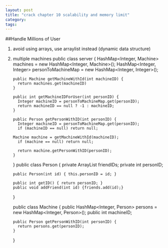 ```yaml
---
layout: post
title: "crack chapter 10 scalability and memory limit"
category:
tags:
---
```

##Handle Millions of User
1.    avoid using arrays, use arraylist instead (dynamic data structure)
2.    multiple machines
        public class server {
          HashMap<Integer, Machine> machines = new HashMap<Integer, Machine>();
          HashMap<Integer, Integer> personToMachineMap = new HashMap<Integer, Integer>();

          public Machine getMachineWithId(int machineID) {
            return machines.get(machineID)
          }
          
          public int getMachineIDForUser(int personID) {
            Integer machineID = personToMachineMap.get(personID);
            return machineID == null ? -1 : machineID;
          }
          
          public Person getPersonWithID(int personID) {
            Integer machineID = personToMachineMap.get(personID);
            if (machineID == null) return null;
        
          Machine machine = getMachineWithId(machineID);
            if (machine == null) return null;

            return machine.getPersonWithID(personID);
          }
        }
        public class Person {
          private ArrayList<Integer> friendIDs;
          private int personID;
          
          public Person(int id) { this.personID = id; }
          
          public int getID() { return personID; }
          public void addFriend(int id) {friends.add(id);}
        }
         
        public class Machine {
          public HashMap<Integer, Person> persons = new HashMap<Integer, Person>();
          public int machineID;

          public Person getPersonWithID(int personID) {
            return persons.get(personID);
          }
        }
